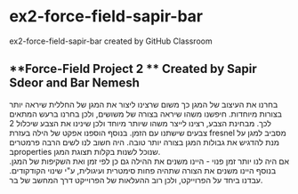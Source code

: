 # ex2-force-field-sapir-bar
ex2-force-field-sapir-bar created by GitHub Classroom

**Force-Field Project 2 **
Created by Sapir Sdeor and Bar Nemesh
----------------------------------------------

בחרנו את העיצוב של המגן כך משום שרצינו ליצור את המגן של החללית שיראה יותר בצורות מיוחדות. 
חיפשנו משהו שיראה בצורה של משושים, ולכן בחרנו ברעש המתאים לכך. 
מבחינת הצבע, רצינו לייצר משהו שיותר מיוחד ולכן שינינו את הצבע שיכלול 2 צבעים שישתנו עם הזמן.
בנוסף הוספנו אפקט של הילה בעזרת fresnel מסביב למגן על מנת להדגיש את גבולות המגן בצורה יותר טובה.
היה חשוב לנו לשים הרבה פרמטרים בproperties שנוכל לשנות בקלות תצוגת המגן.  
אם היה לנו יותר זמן פנוי - היינו משנים את ההילה גם כן לפי זמן ואת השקיפות של המגן. 
בנוסף היינו משנים את הצורה שתהיה פחות סימטרית ועיגולית, ע"י שינוי הקודקודים.
עבדנו ביחד על הפרוייקט, ולכן רוב ההעלאות של הפרוייקט דרך המחשב של בר.

